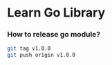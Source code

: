 # Learn Go Library

### How to release go module?

```bash
git tag v1.0.0
git push origin v1.0.0
```